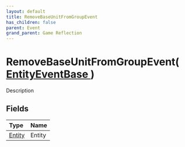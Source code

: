 ```yaml
---
layout: default
title: RemoveBaseUnitFromGroupEvent
has_children: false
parent: Event
grand_parent: Game Reflection
---
```

# RemoveBaseUnitFromGroupEvent( [ EntityEventBase ](/docs/game-reflection/events/entity_event_base) )
Description 

## Fields

| Type | Name |
|:-------------|:--------------|
| [Entity](/docs/game-reflection/classes/entity) | Entity |

